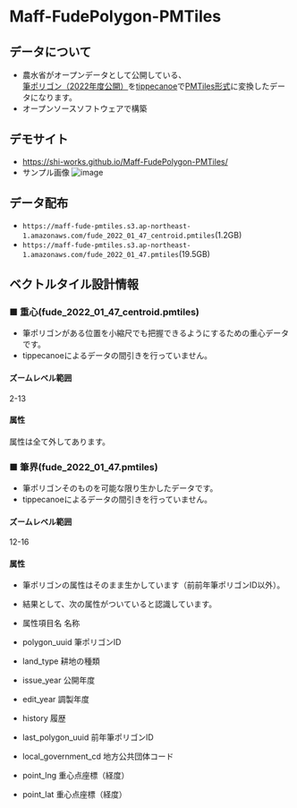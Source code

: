 # Maff-FudePolygon-PMTiles

## データについて
- 農水省がオープンデータとして公開している、[筆ポリゴン（2022年度公開）](https://www.maff.go.jp/j/tokei/porigon/)を[tippecanoe](https://github.com/felt/tippecanoe)で[PMTiles形式](https://github.com/protomaps/PMTiles)に変換したデータになります。
- オープンソースソフトウェアで構築

## デモサイト
- https://shi-works.github.io/Maff-FudePolygon-PMTiles/
- サンプル画像
![image](https://user-images.githubusercontent.com/71203808/227701862-d0b34585-7b7e-47b6-bbfc-422752494cd7.png)

## データ配布
- `https://maff-fude-pmtiles.s3.ap-northeast-1.amazonaws.com/fude_2022_01_47_centroid.pmtiles`(1.2GB)
- `https://maff-fude-pmtiles.s3.ap-northeast-1.amazonaws.com/fude_2022_01_47.pmtiles`(19.5GB)

## ベクトルタイル設計情報
### ■ 重心(fude_2022_01_47_centroid.pmtiles)
- 筆ポリゴンがある位置を小縮尺でも把握できるようにするための重心データです。
- tippecanoeによるデータの間引きを行っていません。

#### ズームレベル範囲
2-13

#### 属性
属性は全て外してあります。

### ■ 筆界(fude_2022_01_47.pmtiles)
- 筆ポリゴンそのものを可能な限り生かしたデータです。
- tippecanoeによるデータの間引きを行っていません。

#### ズームレベル範囲
12-16

#### 属性
- 筆ポリゴンの属性はそのまま生かしています（前前年筆ポリゴンID以外）。
- 結果として、次の属性がついていると認識しています。

- 属性項目名 名称
- polygon_uuid 筆ポリゴンID
- land_type 耕地の種類
- issue_year 公開年度
- edit_year 調製年度
- history 履歴
- last_polygon_uuid 前年筆ポリゴンID
- local_government_cd 地方公共団体コード
- point_lng 重心点座標（経度）
- point_lat 重心点座標（経度）
